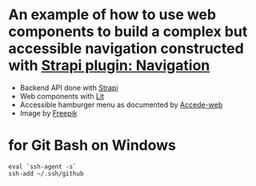 # An example of how to use web components to build a complex but accessible navigation constructed with [Strapi plugin: Navigation](https://market.strapi.io/plugins/strapi-plugin-navigation)

- Backend API done with [Strapi](https://www.strapi.io)
- Web components with [Lit](https://lit.dev)
- Accessible hamburger menu as documented by [Accede-web](https://www.accede-web.com/en/guidelines/rich-interface-components/hamburger-menu/)
- Image by [Freepik](https://www.freepik.com/free-vector/geometric-groovy-pattern_12983165.htm#query=70s%20pattern&position=0&from_view=keyword&track=ais&uuid=1294e9cd-b33f-4eab-9c95-c1451b4d8c50)

# for Git Bash on Windows

```
eval `ssh-agent -s`
ssh-add ~/.ssh/github
```
